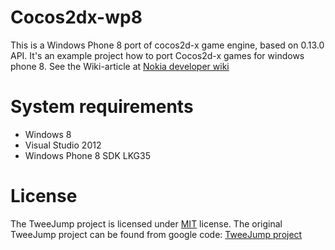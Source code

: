 Cocos2dx-wp8
=============

This is a Windows Phone 8 port of cocos2d-x game engine, based on 0.13.0 API. It's an example project how to port Cocos2d-x games for
windows phone 8. See the Wiki-article at [Nokia developer wiki]

System requirements
===================

- Windows 8 
- Visual Studio 2012
- Windows Phone 8 SDK LKG35

License
===================
The TweeJump project is licensed under [MIT] license.
The original TweeJump project can be found from google code: [TweeJump project] 

[Nokia developer wiki]: http://developer.nokia.com/Community/Wiki/Porting_Cocos2d-x_Games_for_Windows_Phone_8
[MIT]: http://opensource.org/licenses/mit-license.php
[TweeJump project]: https://code.google.com/p/tweejump-cocos2dx